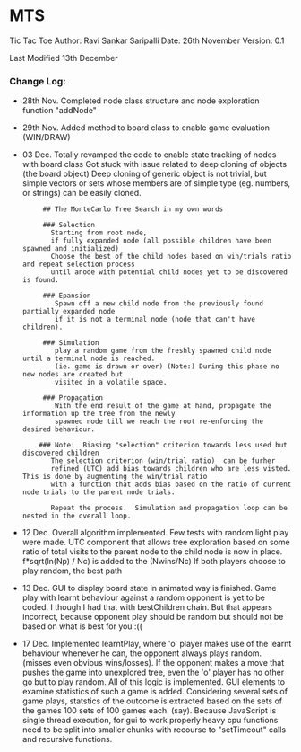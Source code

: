 # MTS
Tic Tac Toe 
   Author: Ravi Sankar Saripalli
   Date: 26th November
   Version: 0.1

   Last Modified  13th December

### Change Log:
 * 28th Nov. Completed node class structure and node exploration function "addNode"
 * 29th Nov. Added method to board class to enable game evaluation (WIN/DRAW)
 * 03 Dec.   Totally revamped the code to enable state tracking of nodes with board class
            Got stuck with issue related to deep cloning of objects (the board object)
            Deep cloning of generic object is not trivial, but simple vectors or sets whose members
            are of simple type (eg. numbers, or strings) can be easily cloned.
            
            ## The MonteCarlo Tree Search in my own words
             
            ### Selection
              Starting from root node,
              if fully expanded node (all possible children have been spawned and initialized) 
              Choose the best of the child nodes based on win/trials ratio and repeat selection process 
              until anode with potential child nodes yet to be discovered is found.
              
            ### Epansion 
               Spawn off a new child node from the previously found partially expanded node
               if it is not a terminal node (node that can't have children).  
             
            ### Simulation
               play a random game from the freshly spawned child node until a terminal node is reached. 
               (ie. game is drawn or over) (Note:) During this phase no new nodes are created but
               visited in a volatile space.

            ### Propagation
               With the end result of the game at hand, propagate the information up the tree from the newly 
               spawned node till we reach the root re-enforcing the desired behaviour.

           ### Note:  Biasing "selection" criterion towards less used but discovered children 
              The selection criterion (win/trial ratio)  can be furher
              refined (UTC) add bias towards children who are less visted. This is done by augmenting the win/trial ratio
              with a function that adds bias based on the ratio of current node trials to the parent node trials.
        
              Repeat the process.  Simulation and propagation loop can be nested in the overall loop.

  * 12 Dec.  Overall algorithm implemented. Few tests with random light play
            were made. UTC component that allows tree exploration based on 
            some ratio of total visits to the parent node to the child node 
            is now in place. f*sqrt(ln(Np) / Nc) is added to the (Nwins/Nc)
            If both players choose to play random, the best path

  * 13 Dec.  GUI to display board state in animated way is finished.
            Game play with learnt behaviour against a random opponent is yet to 
            be coded. I though I had that with bestChildren chain. But that appears
            incorrect, because opponent play should be random but should not be 
            based on what is best for you :((
 
 * 17 Dec.  Implemented learntPlay, where 'o' player makes use of the learnt behaviour whenever he can,
            the opponent always plays random. (misses even obvious wins/losses). If the opponent makes a move
            that pushes the game into unexplored tree, even the 'o' player has no other go but to play random.
            All of this logic is implemented. GUI elements to examine statistics of such a game is added.
            Considering several sets of game plays, statstics of the outcome is extracted based on the sets of the games
            100 sets of 100 games each. (say).  Because JavaScript is single thread execution, for gui to work properly
            heavy cpu functions need to be split into smaller chunks with recourse to "setTimeout" calls and recursive functions.

 
